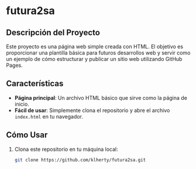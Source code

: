 # futura2sa

## Descripción del Proyecto
Este proyecto es una página web simple creada con HTML. El objetivo es proporcionar una plantilla básica para futuros desarrollos web y servir como un ejemplo de cómo estructurar y publicar un sitio web utilizando GitHub Pages.

## Características
- **Página principal**: Un archivo HTML básico que sirve como la página de inicio.
- **Fácil de usar**: Simplemente clona el repositorio y abre el archivo `index.html` en tu navegador.

## Cómo Usar
1. Clona este repositorio en tu máquina local:
   ```bash
   git clone https://github.com/klherty/futura2sa.git
